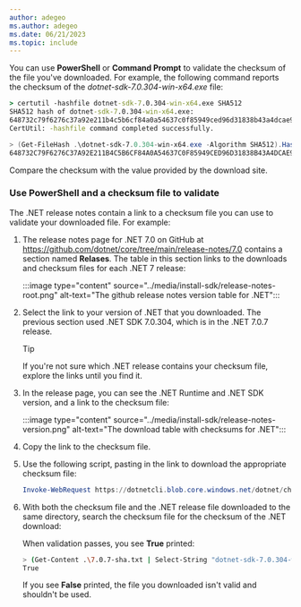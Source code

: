 ```yaml
---
author: adegeo
ms.author: adegeo
ms.date: 06/21/2023
ms.topic: include
---
```


You can use **PowerShell** or **Command Prompt** to validate the checksum of the file you've downloaded. For example, the following command reports the checksum of the _dotnet-sdk-7.0.304-win-x64.exe_ file:

```cmd
> certutil -hashfile dotnet-sdk-7.0.304-win-x64.exe SHA512
SHA512 hash of dotnet-sdk-7.0.304-win-x64.exe:
648732c79f6276c37a92e211b4c5b6cf84a0a54637c0f85949ced96d31838b43a4dcae905ef70bafbc9edd3542400746fb1e00c4c84679713e97219493a45938
CertUtil: -hashfile command completed successfully.
```

```powershell
> (Get-FileHash .\dotnet-sdk-7.0.304-win-x64.exe -Algorithm SHA512).Hash
648732C79F6276C37A92E211B4C5B6CF84A0A54637C0F85949CED96D31838B43A4DCAE905EF70BAFBC9EDD3542400746FB1E00C4C84679713E97219493A45938
```

Compare the checksum with the value provided by the download site.

### Use PowerShell and a checksum file to validate

The .NET release notes contain a link to a checksum file you can use to validate your downloaded file. For example:

01. The release notes page for .NET 7.0 on GitHub at <https://github.com/dotnet/core/tree/main/release-notes/7.0> contains a section named **Relases**. The table in this section links to the downloads and checksum files for each .NET 7 release:

    :::image type="content" source="../media/install-sdk/release-notes-root.png" alt-text="The github release notes version table for .NET":::

01. Select the link to your version of .NET that you downloaded. The previous section used .NET SDK 7.0.304, which is in the .NET 7.0.7 release.

    > [!TIP]
    > If you're not sure which .NET release contains your checksum file, explore the links until you find it.

01. In the release page, you can see the .NET Runtime and .NET SDK version, and a link to the checksum file:

    :::image type="content" source="../media/install-sdk/release-notes-version.png" alt-text="The download table with checksums for .NET":::

01. Copy the link to the checksum file.

01. Use the following script, pasting in the link to download the appropriate checksum file:

    ```powershell
    Invoke-WebRequest https://dotnetcli.blob.core.windows.net/dotnet/checksums/7.0.7-sha.txt -OutFile 7.0.7-sha.txt
    ```

01. With both the checksum file and the .NET release file downloaded to the same directory, search the checksum file for the checksum of the .NET download:

    When validation passes, you see **True** printed:

    ```bash
    > (Get-Content .\7.0.7-sha.txt | Select-String "dotnet-sdk-7.0.304-win-x64.exe").Line -like (Get-FileHash .\dotnet-sdk-7.0.304-win-x64.exe -Algorithm SHA512).Hash + "*"
    True
    ```

    If you see **False** printed, the file you downloaded isn't valid and shouldn't be used.
